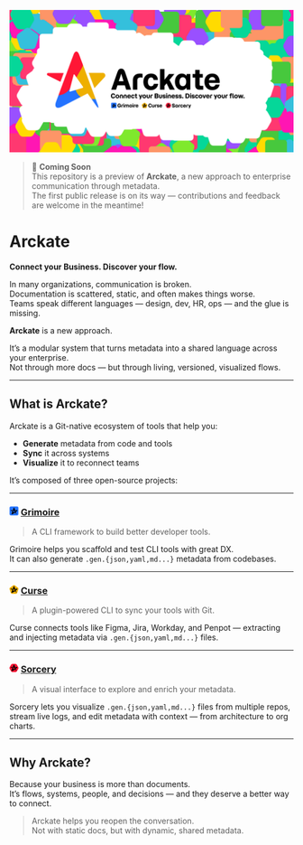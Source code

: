 ![display-base](./assets/arckate-base-displayGH.png)

> 🚧 **Coming Soon**  
> This repository is a preview of **Arckate**, a new approach to enterprise communication through metadata.  
> The first public release is on its way — contributions and feedback are welcome in the meantime!

# Arckate

**Connect your Business. Discover your flow.**

In many organizations, communication is broken.  
Documentation is scattered, static, and often makes things worse.  
Teams speak different languages — design, dev, HR, ops — and the glue is missing.

**Arckate** is a new approach.

It’s a modular system that turns metadata into a shared language across your enterprise.  
Not through more docs — but through living, versioned, visualized flows.

---

## What is Arckate?

Arckate is a Git-native ecosystem of tools that help you:

- **Generate** metadata from code and tools
- **Sync** it across systems
- **Visualize** it to reconnect teams

It’s composed of three open-source projects:

---

### ![Grimoire Logo](./assets/arckate-grimoire-icon.png)     [Grimoire](https://github.com/Arckate/grimoire)

> A CLI framework to build better developer tools.

Grimoire helps you scaffold and test CLI tools with great DX.  
It can also generate `.gen.{json,yaml,md...}` metadata from codebases.

---

### ![Curse Logo](./assets/arckate-curse-icon.png) [Curse](https://github.com/Arckate/curse)

> A plugin-powered CLI to sync your tools with Git.

Curse connects tools like Figma, Jira, Workday, and Penpot — extracting and injecting metadata via `.gen.{json,yaml,md...}` files.

---

### ![Sorcery Logo](./assets/arckate-sorcery-icon.png) [Sorcery](https://github.com/Arckate/sorcery)

> A visual interface to explore and enrich your metadata.

Sorcery lets you visualize `.gen.{json,yaml,md...}` files from multiple repos, stream live logs, and edit metadata with context — from architecture to org charts.

---

## Why Arckate?

Because your business is more than documents.  
It’s flows, systems, people, and decisions — and they deserve a better way to connect.

> Arckate helps you reopen the conversation.  
> Not with static docs, but with dynamic, shared metadata.
